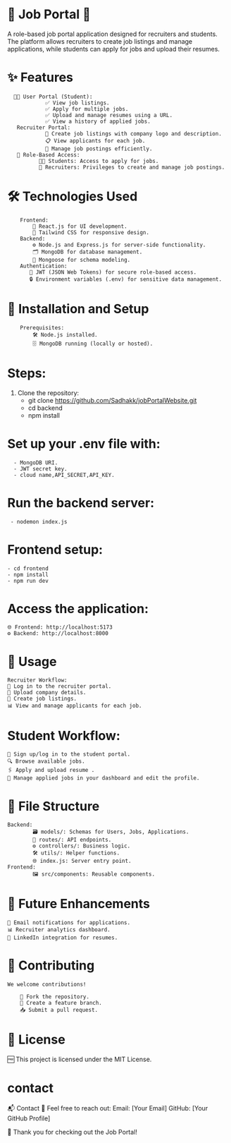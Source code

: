 # 🌟 Job Portal 🌟
A role-based job portal application designed for recruiters and students. The platform allows recruiters to create job listings and manage applications, while students can apply for jobs and upload their resumes.             
# ✨ Features
      🧑‍🎓 User Portal (Student):
                ✅ View job listings.
                ✅ Apply for multiple jobs.
                ✅ Upload and manage resumes using a URL.
                ✅ View a history of applied jobs.
       Recruiter Portal:
                📝 Create job listings with company logo and description.
                📋 View applicants for each job.
                🎯 Manage job postings efficiently.
       🔐 Role-Based Access:
              👩‍🎓 Students: Access to apply for jobs.
              🏢 Recruiters: Privileges to create and manage job postings.

# 🛠️ Technologies Used
        Frontend:
            🎨 React.js for UI development.
            💅 Tailwind CSS for responsive design.
        Backend:
            ⚙️ Node.js and Express.js for server-side functionality.
            🗂️ MongoDB for database management.
            🔗 Mongoose for schema modeling.
        Authentication:
           🔑 JWT (JSON Web Tokens) for secure role-based access.
           🔒 Environment variables (.env) for sensitive data management.
# 🚀 Installation and Setup
        Prerequisites:
            🛠️ Node.js installed.
            🗄️ MongoDB running (locally or hosted).
# Steps:

 1. Clone the repository:
      - git clone https://github.com/Sadhakk/jobPortalWebsite.git
      - cd backend
      - npm install
# Set up your .env file with:
      - MongoDB URI.
      - JWT secret key.
      - cloud name,API_SECRET,API_KEY.
# Run the backend server:
     - nodemon index.js

# Frontend setup:
    - cd frontend
    - npm install
    - npm run dev

# Access the application:

    🌐 Frontend: http://localhost:5173
    ⚙️ Backend: http://localhost:8000


# 🎯 Usage
    Recruiter Workflow:
    🔑 Log in to the recruiter portal.
    🏢 Upload company details.
    📝 Create job listings.
    📊 View and manage applicants for each job.


# Student Workflow:
    🔑 Sign up/log in to the student portal.
    🔍 Browse available jobs.
    🖇️ Apply and upload resume .
    📂 Manage applied jobs in your dashboard and edit the profile.


# 📂 File Structure
    Backend:
            🗃️ models/: Schemas for Users, Jobs, Applications.
            🔗 routes/: API endpoints.
            ⚙️ controllers/: Business logic.
            🛠️ utils/: Helper functions.
            🌐 index.js: Server entry point.
    Frontend:
            🖼️ src/components: Reusable components.


# 🚀 Future Enhancements
    📧 Email notifications for applications.
    📊 Recruiter analytics dashboard.
    🔗 LinkedIn integration for resumes.


# 🤝 Contributing
    We welcome contributions!

        🍴 Fork the repository.
        🌱 Create a feature branch.
        📥 Submit a pull request.
# 📝 License
  🆓 This project is licensed under the MIT License.


# contact
📬 Contact
    💌 Feel free to reach out:
        Email: [Your Email]
        GitHub: [Your GitHub Profile]

   🎉 Thank you for checking out the Job Portal!